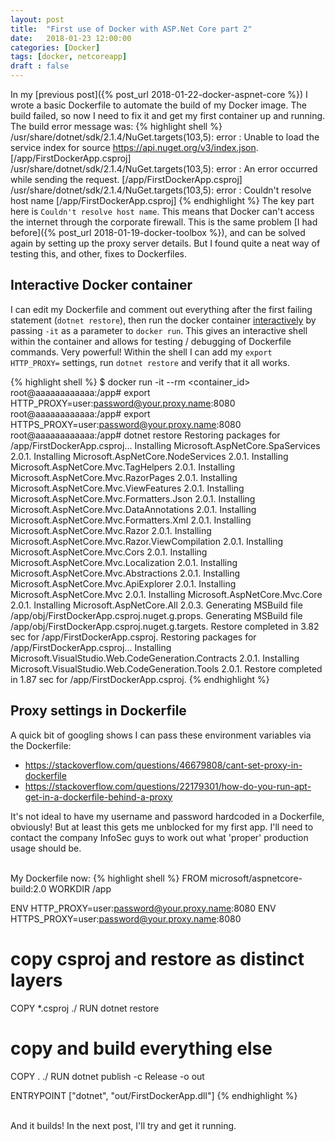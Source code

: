 ```yaml
---
layout: post
title:  "First use of Docker with ASP.Net Core part 2"
date:   2018-01-23 12:00:00
categories: [Docker]
tags: [docker, netcoreapp]
draft : false
---
```

In my [previous post]({% post_url 2018-01-22-docker-aspnet-core %}) I wrote a basic Dockerfile to automate the build of my Docker image. The build failed, so now I need to fix it and get my first container up and running.
<br/>
The build error message was:
{% highlight shell %}
/usr/share/dotnet/sdk/2.1.4/NuGet.targets(103,5): error : Unable to load the service index for source https://api.nuget.org/v3/index.json. [/app/FirstDockerApp.csproj]
/usr/share/dotnet/sdk/2.1.4/NuGet.targets(103,5): error :   An error occurred while sending the request. [/app/FirstDockerApp.csproj]
/usr/share/dotnet/sdk/2.1.4/NuGet.targets(103,5): error :   Couldn't resolve host name [/app/FirstDockerApp.csproj]
{% endhighlight %}
The key part here is `Couldn't resolve host name`. This means that Docker can't access the internet through the corporate firewall. This is the same problem [I had before]({% post_url 2018-01-19-docker-toolbox %}), and can be solved again by setting up the proxy server details. But I found quite a neat way of testing this, and other, fixes to Dockerfiles.

## Interactive Docker container
I can edit my Dockerfile and comment out everything after the first failing statement (`dotnet restore`), then run the docker container [interactively](https://docs.docker.com/engine/reference/run/#foreground) by passing `-it` as a parameter to `docker run`. This gives an interactive shell within the container and allows for testing / debugging of Dockerfile commands. Very powerful!
Within the shell I can add my `export HTTP_PROXY=` settings, run `dotnet restore` and verify that it all works.

{% highlight shell %}
$ docker run -it --rm <container_id>
root@aaaaaaaaaaaa:/app# export HTTP_PROXY=user:password@your.proxy.name:8080
root@aaaaaaaaaaaa:/app# export HTTPS_PROXY=user:password@your.proxy.name:8080
root@aaaaaaaaaaaa:/app# dotnet restore
  Restoring packages for /app/FirstDockerApp.csproj...
  Installing Microsoft.AspNetCore.SpaServices 2.0.1.
  Installing Microsoft.AspNetCore.NodeServices 2.0.1.
  Installing Microsoft.AspNetCore.Mvc.TagHelpers 2.0.1.
  Installing Microsoft.AspNetCore.Mvc.RazorPages 2.0.1.
  Installing Microsoft.AspNetCore.Mvc.ViewFeatures 2.0.1.
  Installing Microsoft.AspNetCore.Mvc.Formatters.Json 2.0.1.
  Installing Microsoft.AspNetCore.Mvc.DataAnnotations 2.0.1.
  Installing Microsoft.AspNetCore.Mvc.Formatters.Xml 2.0.1.
  Installing Microsoft.AspNetCore.Mvc.Razor 2.0.1.
  Installing Microsoft.AspNetCore.Mvc.Razor.ViewCompilation 2.0.1.
  Installing Microsoft.AspNetCore.Mvc.Cors 2.0.1.
  Installing Microsoft.AspNetCore.Mvc.Localization 2.0.1.
  Installing Microsoft.AspNetCore.Mvc.Abstractions 2.0.1.
  Installing Microsoft.AspNetCore.Mvc.ApiExplorer 2.0.1.
  Installing Microsoft.AspNetCore.Mvc 2.0.1.
  Installing Microsoft.AspNetCore.Mvc.Core 2.0.1.
  Installing Microsoft.AspNetCore.All 2.0.3.
  Generating MSBuild file /app/obj/FirstDockerApp.csproj.nuget.g.props.
  Generating MSBuild file /app/obj/FirstDockerApp.csproj.nuget.g.targets.
  Restore completed in 3.82 sec for /app/FirstDockerApp.csproj.
  Restoring packages for /app/FirstDockerApp.csproj...
  Installing Microsoft.VisualStudio.Web.CodeGeneration.Contracts 2.0.1.
  Installing Microsoft.VisualStudio.Web.CodeGeneration.Tools 2.0.1.
  Restore completed in 1.87 sec for /app/FirstDockerApp.csproj.
{% endhighlight %}  

## Proxy settings in Dockerfile

A quick bit of googling shows I can pass these environment variables via the Dockerfile:
* https://stackoverflow.com/questions/46679808/cant-set-proxy-in-dockerfile
* https://stackoverflow.com/questions/22179301/how-do-you-run-apt-get-in-a-dockerfile-behind-a-proxy

It's not ideal to have my username and password hardcoded in a Dockerfile, obviously! But at least this gets me unblocked for my first app. I'll need to contact the company InfoSec guys to work out what 'proper' production usage should be.

<br/>
My Dockerfile now:
{% highlight shell %}
FROM microsoft/aspnetcore-build:2.0
WORKDIR /app

ENV HTTP_PROXY=user:password@your.proxy.name:8080
ENV HTTPS_PROXY=user:password@your.proxy.name:8080

# copy csproj and restore as distinct layers
COPY *.csproj ./
RUN dotnet restore

# copy and build everything else
COPY . ./
RUN dotnet publish -c Release -o out

ENTRYPOINT ["dotnet", "out/FirstDockerApp.dll"]
{% endhighlight %}

<br/>
And it builds! In the next post, I'll try and get it running.

<br/>
<br/>
